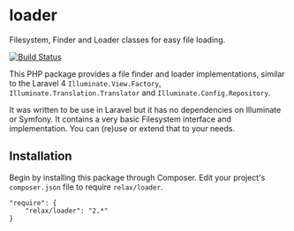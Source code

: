 # loader
Filesystem, Finder and Loader classes for easy file loading.

[![Build Status](https://travis-ci.org/relaxsd/loader.svg?branch=master)](https://travis-ci.org/relaxsd/loader)

This PHP package provides a file finder and loader implementations, similar to the Laravel 4
`Illuminate.View.Factory`, `Illuminate.Translation.Translator` and `Illuminate.Config.Repository`.

It was written to be use in Laravel but it has no dependencies on Illuminate or Symfony.
It contains a very basic Filesystem interface and implementation. You can (re)use or extend that to your needs.

## Installation

Begin by installing this package through Composer. Edit your project's `composer.json` file to require `relax/loader`.

	"require": {
		"relax/loader": "2.*"
	}


